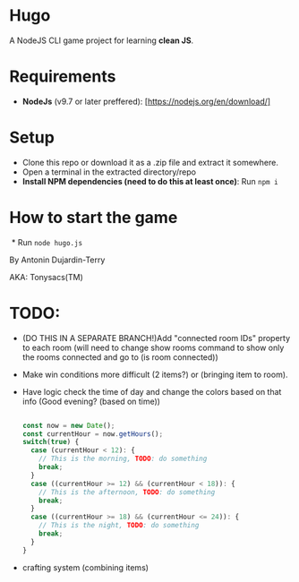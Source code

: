# Hugo

A NodeJS CLI game project for learning **clean JS**.

# Requirements

 * **NodeJs** (v9.7 or later preffered): [https://nodejs.org/en/download/]

# Setup

  * Clone this repo or download it as a .zip file and extract it somewhere.
  * Open a terminal in the extracted directory/repo
  * **Install NPM dependencies (need to do this at least once)**: Run `npm i`

# How to start the game


  * Run `node hugo.js`


By Antonin Dujardin-Terry

AKA: Tonysacs(TM)

# TODO:

  * (DO THIS IN A SEPARATE BRANCH!)Add "connected room IDs" property to each room (will need to change show rooms command to show only the rooms connected and go to (is room connected))

  * Make win conditions more difficult (2 items?) or (bringing item to room).
  * Have logic check the time of day and change the colors based on that info (Good evening? (based on time))
      ```js

      const now = new Date();
      const currentHour = now.getHours();
      switch(true) {
        case (currentHour < 12): {
          // This is the morning, TODO: do something
          break;
        }
        case ((currentHour >= 12) && (currentHour < 18)): {
          // This is the afternoon, TODO: do something
          break;
        }
        case ((currentHour >= 18) && (currentHour <= 24)): {
          // This is the night, TODO: do something
          break;
        }
      }

      ```

  * crafting system (combining items)
